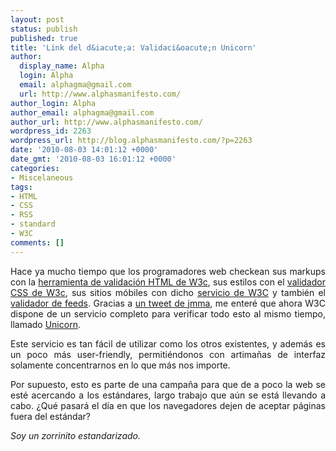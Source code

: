 ```yaml
---
layout: post
status: publish
published: true
title: 'Link del d&iacute;a: Validaci&oacute;n Unicorn'
author:
  display_name: Alpha
  login: Alpha
  email: alphagma@gmail.com
  url: http://www.alphasmanifesto.com/
author_login: Alpha
author_email: alphagma@gmail.com
author_url: http://www.alphasmanifesto.com/
wordpress_id: 2263
wordpress_url: http://blog.alphasmanifesto.com/?p=2263
date: '2010-08-03 14:01:12 +0000'
date_gmt: '2010-08-03 16:01:12 +0000'
categories:
- Miscelaneous
tags:
- HTML
- CSS
- RSS
- standard
- W3C
comments: []
---
```

<p style="text-align: justify;">Hace ya mucho tiempo que los programadores web checkean sus markups con la <a href="http://validator.w3.org/">herramienta de validaci&oacute;n HTML de W3c</a>, sus estilos con el <a href="http://jigsaw.w3.org/css-validator/">validador CSS de W3c</a>, sus sitios m&oacute;biles con dicho <a href="http://validator.w3.org/mobile/">servicio de W3C</a> y tambi&eacute;n el <a href="http://validator.w3.org/feed/">validador de feeds</a>. Gracias a <a href="http://twitter.com/jmma/status/19757726670">un tweet de jmma</a>, me enter&eacute; que ahora W3C dispone de un servicio completo para verificar todo esto al mismo tiempo, llamado <a href="http://validator.w3.org/unicorn/">Unicorn</a>.</p>
<p style="text-align: justify;">Este servicio es tan f&aacute;cil de utilizar como los otros existentes, y adem&aacute;s es un poco m&aacute;s user-friendly, permiti&eacute;ndonos con artima&ntilde;as de interfaz solamente concentrarnos en lo que m&aacute;s nos importe.</p>
<p style="text-align: justify;">Por supuesto, esto es parte de una campa&ntilde;a para que de a poco la web se est&eacute; acercando a los est&aacute;ndares, largo trabajo que a&uacute;n se est&aacute; llevando a cabo. &iquest;Qu&eacute; pasar&aacute; el d&iacute;a en que los navegadores dejen de aceptar p&aacute;ginas fuera del est&aacute;ndar?</p>
<p style="text-align: justify;"><em>Soy un zorrinito estandarizado.</em></p>
